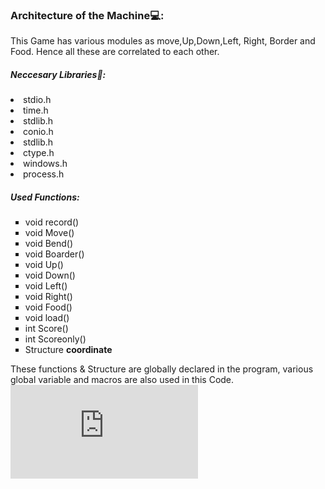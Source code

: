 <h3> Architecture of the Machine💻:</h3>
This Game has various modules as move,Up,Down,Left, Right, Border and Food. Hence all these are correlated to each other. 
<h5> Neccesary Libraries📁:</h5>
<li> stdio.h</li>
<li> time.h</li>
<li> stdlib.h</li>
<li> conio.h</li>
<li> stdlib.h</li>
<li> ctype.h</li>
<li> windows.h</li>
<li> process.h</li>

<h5> Used Functions:</h5>
<ul type = "square">
  <li>void record()</li>
  <li>void Move()</li>
  <li>void Bend()</li>
  <li>void Boarder()</li>
  <li>void Up()</li>
  <li>void Down()</li>
  <li>void Left()</li>
  <li>void Right()</li>
  <li>void Food()</li>
  <li>void load()</li>
  <li>int Score()</li>
  <li>int Scoreonly()</li>
  <li>Structure <b>coordinate</b> </li>
</ul>

These functions & Structure are globally declared in the program, various global variable and macros are also used in this Code. 
<b>![🗄️Check_them_here](https://github.com/Abhisooraj/Snake-game/blob/master/Code/Snake_Game.c)
